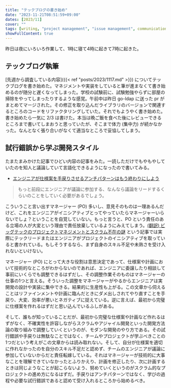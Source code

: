 ```yaml
---
title: "テックブログの書き始め"
date: "2023-11-21T08:51:59+09:00"
dates: [2023/11]
cover: ""
tags: [writing, "project management", "issue management", communication]
showFullContent: true
---
```


昨日は夜にいろいろ作業して、1時に寝て4時に起きて7時に起きた。

## テックブログ執筆

[先週から調査している内容]({{< ref "posts/2023/1117.md" >}}) についてテックブログを書き始めた。マネジメントや実装をしていると筆が進まなくて書き始めるのが随分と遅くなってしまった。学校の試験前に、試験勉強やらずに部屋の掃除をやってしまったりするような感覚。午前中は昨日 go-ldap に送った pr がまとめてマージされた。その修正を取り込んだライブラリのバージョンで関連するところのコードをリファクタリングしていた。それでもようやく書き始めた。書き始めたら一気に 2/3 は書けた。本当は晩ご飯を食べた後にレビューできるところまで書いてしまおうと思っていたが、そこまで体力 (集中力) が続かなかった。なんとなく張り合いがなくて適当なところで妥協してしまう。

## 試行錯誤から学ぶ開発スタイル

たまたまみかけた記事でひどい内容の記事をみた。一読しただけでもやもやしていたのを知人と議論していて言語化できるようになったので書いてみる。

* [エンジニアが仕様案を手戻りさせるアンチパターンはもう終わりにしよう](https://yigarashi.hatenablog.com/entry/2023/11/20/093000)

> もっと前段にエンジニアが議論に参加する、なんなら議論をリードするくらいのことをしていく必要があるでしょう。

こういうこと言い出すマネージャー (PO) 多いし、意見そのものは一理あるんだけど、これをエンジニアがイニシアティブとってやっていたらマネージャーいらないでしょ？ということを自覚していない。もっと言うと、PO という責任のある立場の人が大変という理由で責任放棄しているようにみえてしまう。[(翻訳) ビッグテックのプロジェクトマネジメントとスクラム不在の謎](https://t2y.hatenablog.jp/entry/2023/09/03/011023) という記事では実際にテックリードまたはエンジニアがプロジェクトのイニシアティブを取っていると書かれている。もしそうするなら、まず自身のスキル不足や未熟さを受け入れないといけない。

マネージャー (PO) にとって大きな役割は意思決定であって、仕様案や計画において技術的なところがわからないのであれば、エンジニアに委譲したり相談して事前にいくらでも調整できるはずだし、その調整作業そのものはマネージャーの仕事の1つと言える。そういった調整をマネージャーがやるからエンジニアは実開発の設計や実装に集中できる。結果的に生産性も上がる。この文章から伺えることはリファインメントや計画に臨んだときにダメ出しされてやり直すことを手戻り、大変、効率が悪いとネガティブに捉えている。逆に言えば、最初から完璧に仕様案を作れるはずだと思い込んでいるふしがある。

そして、誰もが知っていることだが、最初から完璧な仕様案や計画など作れるはずがなく、不確実性を許容しながらスクラムやアジャイル開発といった開発方法論の取り組みで調整していくというのが、モダンな開発のやり方である。その試行錯誤や手戻りは無駄なことではなく、チームやプロジェクトが学ぶべきことの1つだという考えがこの文章からは読み取れない。そして、自分が仕様案を適切に作れなかったのを自分のスキル不足だと認めず、チームのエンジニアが議論に参加していないからだと責任転嫁している。それはマネージャーが技術的に大事なことを理解できていなかったとふりかえり、計画を修正したり、次に計画するときは同じようなことが起こらないよう、努めていくというのがスクラム的なプロジェクトの進め方になるはずだ。手戻りはアンチパターンではなく、学びの過程や必要な試行錯誤であると認めて受け入れるところから始めるべき。

